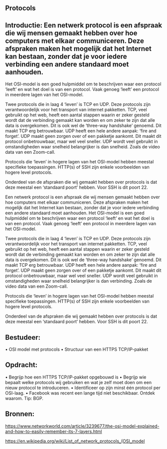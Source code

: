 ## Protocols
## Introductie: Een netwerk protocol is een afspraak die wij mensen gemaakt hebben over hoe computers met elkaar communiceren. Deze afspraken maken het mogelijk dat het Internet kan bestaan, zonder dat je voor iedere verbinding een andere standaard moet aanhouden.
Het OSI-model is een goed hulpmiddel om te beschrijven waar een protocol ‘leeft’ en wat het doel is van een protocol. Vaak genoeg ‘leeft’ een protocol in meerdere lagen van het OSI-model.

Twee protocols die in laag 4 ‘leven’ is TCP en UDP. Deze protocols zijn verantwoordelijk voor het transport van internet pakketten. 
TCP, veel gebruikt op het web, heeft een aantal stappen waarin er zeker gesteld wordt dat de verbinding gemaakt kan worden en om zeker te zijn dat alle data is overgekomen. Dit is ook wel de ‘three-way handshake’ genoemd. Dit maakt TCP erg betrouwbaar.
UDP heeft een hele andere aanpak: ‘fire and forget’. UDP maakt geen zorgen over of een pakketje aankomt. Dit maakt dit protocol onbetrouwbaar, maar wel veel sneller. UDP wordt veel gebruikt in omstandigheden waar snelheid belangrijker is dan snelheid. Zoals de video data van een Zoom-call.

Protocols die ‘leven’ in hogere lagen van het OSI-model hebben meestal specifieke toepassingen. HTTP(s) of SSH zijn enkele voorbeelden van hogere level protocols.

Onderdeel van de afspraken die wij gemaakt hebben over protocols is dat deze meestal een ‘standaard poort’ hebben. Voor SSH is dit poort 22.

Een netwerk protocol is een afspraak die wij mensen gemaakt hebben over hoe computers met elkaar communiceren. Deze afspraken maken het mogelijk dat het Internet kan bestaan, zonder dat je voor iedere verbinding een andere standaard moet aanhouden.
Het OSI-model is een goed hulpmiddel om te beschrijven waar een protocol ‘leeft’ en wat het doel is van een protocol. Vaak genoeg ‘leeft’ een protocol in meerdere lagen van het OSI-model.

Twee protocols die in laag 4 ‘leven’ is TCP en UDP. Deze protocols zijn verantwoordelijk voor het transport van internet pakketten. 
TCP, veel gebruikt op het web, heeft een aantal stappen waarin er zeker gesteld wordt dat de verbinding gemaakt kan worden en om zeker te zijn dat alle data is overgekomen. Dit is ook wel de ‘three-way handshake’ genoemd. Dit maakt TCP erg betrouwbaar.
UDP heeft een hele andere aanpak: ‘fire and forget’. UDP maakt geen zorgen over of een pakketje aankomt. Dit maakt dit protocol onbetrouwbaar, maar wel veel sneller. UDP wordt veel gebruikt in omstandigheden waar snelheid belangrijker is dan verbinding. Zoals de video data van een Zoom-call.

Protocols die ‘leven’ in hogere lagen van het OSI-model hebben meestal specifieke toepassingen. HTTP(s) of SSH zijn enkele voorbeelden van hogere level protocols.

Onderdeel van de afspraken die wij gemaakt hebben over protocols is dat deze meestal een ‘standaard poort’ hebben. Voor SSH is dit poort 22.
## Bestudeer:
•	OSI model met protocols 
•	Structuur van een HTTPS TCP/IP-pakket

## Opdracht:
•	Begrijp hoe een HTTPS TCP/IP-pakket opgebouwd is
•	Begrijp wie bepaalt welke protocols wij gebruiken en wat je zelf moet doen om een nieuw protocol te introduceren.
•	Identificeer op zijn minst één protocol per OSI-laag.
•	Facebook was recent een lange tijd niet beschikbaar. Ontdek waarom. Tip: BGP.


## Bronnen:
https://www.networkworld.com/article/3239677/the-osi-model-explained-and-how-to-easily-remember-its-7-layers.html

https://en.wikipedia.org/wiki/List_of_network_protocols_(OSI_model




